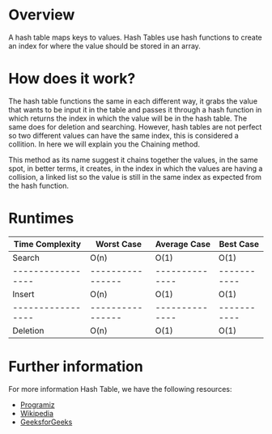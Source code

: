 # Overview

A hash table maps keys to values. Hash Tables use hash functions to create an index for where the value should be stored in an array. 

# How does it work?

The hash table functions the same in each different way, it grabs the value that wants to be input it in the table and passes it through a hash function in which returns the index in which the value will be in the hash table. The same does for deletion and searching. However, hash tables are not perfect so two different values can have the same index, this is considered a collition. In here we will explain you the Chaining method.

This method as its name suggest it chains together the values, in the same spot, in better terms, it creates, in the index in which the values are having a collision, a linked list so the value is still in the same index as expected from the hash function.

# Runtimes

| Time Complexity |   Worst Case   | Average Case | Best Case |
|-----------------|----------------|--------------|-----------|
| Search          | O(n)           | O(1)         | O(1)      |
|-----------------|----------------|--------------|-----------|
| Insert          | O(n)           | O(1)         | O(1)      |
|-----------------|----------------|--------------|-----------|
| Deletion        | O(n)           | O(1)         | O(1)      |

# Further information

For more information Hash Table, we have the following resources:
- [Programiz](https://www.programiz.com/dsa/hash-table)
- [Wikipedia](https://en.wikipedia.org/wiki/Hash_table)
- [GeeksforGeeks](https://www.geeksforgeeks.org/open-addressing-collision-handling-technique-in-hashing/)